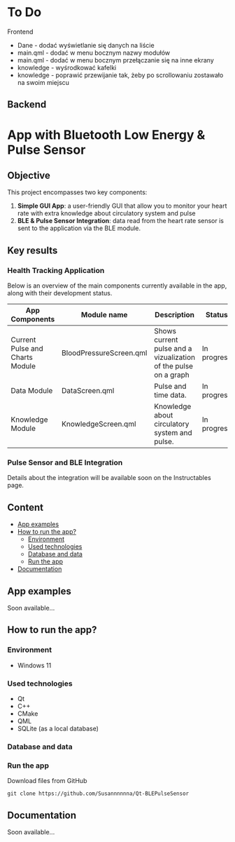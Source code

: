 <!--![app-screen]()-->
# To Do
Frontend
- Dane - dodać wyświetlanie się danych na liście
- main.qml - dodać w menu bocznym nazwy modułów
- main.qml - dodać w menu bocznym przełączanie się na inne ekrany
- knowledge - wyśrodkować kafelki
- knowledge - poprawić przewijanie tak, żeby po scrollowaniu zostawało na swoim miejscu

Backend
- 

# App with Bluetooth Low Energy & Pulse Sensor
## Objective
This project encompasses two key components:
1. **Simple GUI App**: a user-friendly GUI that allow you to monitor your heart rate with extra knowledge about circulatory system and pulse
2. **BLE & Pulse Sensor Integration**: data read from the heart rate sensor is sent to the application via the BLE module.

## Key results
### **Health Tracking Application**
Below is an overview of the main components currently available in the app, along with their development status.


| App Components | Module name | Description | Status | Module Main File | 
| ----------- | ----------- | ----------- | ----------- | ----------- |
| Current Pulse and Charts Module | BloodPressureScreen.qml | Shows current pulse and a vizualization of the pulse on a graph | In progress | PulseSensorDataScreen.qml |
| Data Module | DataScreen.qml | Pulse and time data. | In progress | PulseSensorScreen.qml |
| Knowledge Module | KnowledgeScreen.qml | Knowledge about circulatory system and pulse. | In progress | InformationScreen.qml |

### **Pulse Sensor and BLE Integration**

Details about the integration will be available soon on the Instructables page.

## Content
- [App examples](./README.md#app-examples)
- [How to run the app?](./README.md#how-to-run-the-app)
  - [Environment](./README.md#environment)
  - [Used technologies](./README.md#used-technologies)
  - [Database and data](./README.md#database-and-data)
  - [Run the app](./README.md#run-the-app)
- [Documentation](./README.md#documentation)

## App examples
Soon available...

## How to run the app?
### Environment
- Windows 11

### Used technologies
- Qt
- C++
- CMake 
- QML
- SQLite (as a local database)

### Database and data

### Run the app
Download files from GitHub
```
git clone https://github.com/Susannnnnna/Qt-BLEPulseSensor
```

## Documentation
Soon available...
